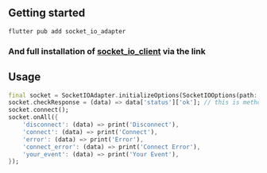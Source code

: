 

## Getting started

```shell
flutter pub add socket_io_adapter
```

### And full installation of [socket_io_client](https://pub.dev/packages/socket_io_client#troubleshooting) via the link 

## Usage

```dart
final socket = SocketIOAdapter.initializeOptions(SocketIOOptions(path: 'https://example.com:3000/'));
socket.checkResponse = (data) => data['status']['ok']; // this is method for checking response from server. You can use custom method for checking response
socket.connect();
socket.onAll({
    'disconnect': (data) => print('Disconnect'),
    'connect': (data) => print('Connect'),
    'error': (data) => print('Error'),
    'connect_error': (data) => print('Connect Error'),
    'your_event': (data) => print('Your Event'),
});
```


